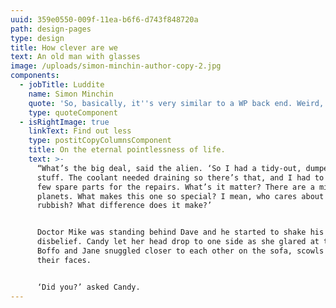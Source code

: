 ```yaml
---
uuid: 359e0550-009f-11ea-b6f6-d743f848720a
path: design-pages
type: design
title: How clever are we
text: An old man with glasses
image: /uploads/simon-minchin-author-copy-2.jpg
components:
  - jobTitle: Luddite
    name: Simon Minchin
    quote: 'So, basically, it''s very similar to a WP back end. Weird, huh. '
    type: quoteComponent
  - isRightImage: true
    linkText: Find out less
    type: postitCopyColumnsComponent
    title: On the eternal pointlessness of life.
    text: >-
      “What’s the big deal, said the alien. ‘So I had a tidy-out, dumped some
      stuff. The coolant needed draining so there’s that, and I had to un-box a
      few spare parts for the repairs. What’s it matter? There are a million
      planets. What makes this one so special? I mean, who cares about a bit of
      rubbish? What difference does it make?’


      Doctor Mike was standing behind Dave and he started to shake his head in
      disbelief. Candy let her head drop to one side as she glared at the alien.
      Boffo and Jane snuggled closer to each other on the sofa, scowls on both
      their faces.


      ‘Did you?’ asked Candy.
---
```


